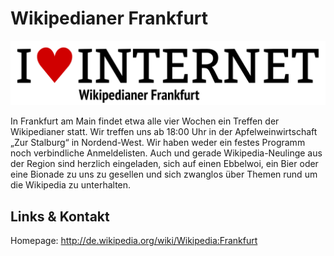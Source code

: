 # Wikipedianer Frankfurt
![Wikipedianer Frankfurt](./wikipedia.logo.png)

In Frankfurt am Main findet etwa alle vier Wochen ein Treffen der Wikipedianer statt. Wir treffen uns
ab 18:00 Uhr in der Apfelweinwirtschaft „Zur Stalburg“ in Nordend-West. Wir haben weder ein festes Programm noch
verbindliche Anmeldelisten. Auch und gerade Wikipedia-Neulinge aus der Region sind herzlich eingeladen, sich auf
einen Ebbelwoi, ein Bier oder eine Bionade zu uns zu gesellen und sich zwanglos über Themen rund um die
Wikipedia zu unterhalten.


## Links &amp; Kontakt

Homepage: <http://de.wikipedia.org/wiki/Wikipedia:Frankfurt>










